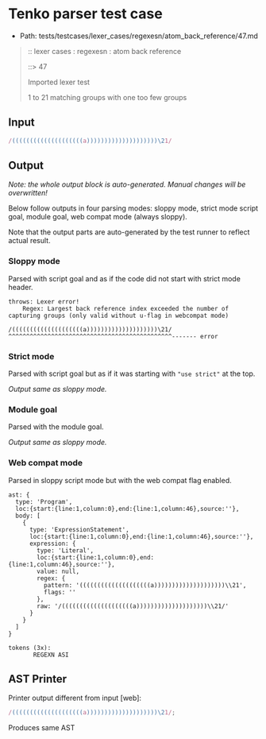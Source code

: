 # Tenko parser test case

- Path: tests/testcases/lexer_cases/regexesn/atom_back_reference/47.md

> :: lexer cases : regexesn : atom back reference
>
> ::> 47
>
> Imported lexer test
>
> 1 to 21 matching groups with one too few groups

## Input

`````js
/((((((((((((((((((((a))))))))))))))))))))\21/
`````

## Output

_Note: the whole output block is auto-generated. Manual changes will be overwritten!_

Below follow outputs in four parsing modes: sloppy mode, strict mode script goal, module goal, web compat mode (always sloppy).

Note that the output parts are auto-generated by the test runner to reflect actual result.

### Sloppy mode

Parsed with script goal and as if the code did not start with strict mode header.

`````
throws: Lexer error!
    Regex: Largest back reference index exceeded the number of capturing groups (only valid without u-flag in webcompat mode)

/((((((((((((((((((((a))))))))))))))))))))\21/
^^^^^^^^^^^^^^^^^^^^^^^^^^^^^^^^^^^^^^^^^^^^^^------- error
`````

### Strict mode

Parsed with script goal but as if it was starting with `"use strict"` at the top.

_Output same as sloppy mode._

### Module goal

Parsed with the module goal.

_Output same as sloppy mode._

### Web compat mode

Parsed in sloppy script mode but with the web compat flag enabled.

`````
ast: {
  type: 'Program',
  loc:{start:{line:1,column:0},end:{line:1,column:46},source:''},
  body: [
    {
      type: 'ExpressionStatement',
      loc:{start:{line:1,column:0},end:{line:1,column:46},source:''},
      expression: {
        type: 'Literal',
        loc:{start:{line:1,column:0},end:{line:1,column:46},source:''},
        value: null,
        regex: {
          pattern: '((((((((((((((((((((a))))))))))))))))))))\\21',
          flags: ''
        },
        raw: '/((((((((((((((((((((a))))))))))))))))))))\\21/'
      }
    }
  ]
}

tokens (3x):
       REGEXN ASI
`````


## AST Printer

Printer output different from input [web]:

````js
/((((((((((((((((((((a))))))))))))))))))))\21/;
````

Produces same AST
